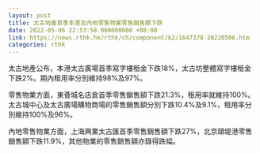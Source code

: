 ```yaml
---
layout: post
title: 太古地產首季本港及內地零售物業零售銷售額下跌
date: 2022-05-06 22:53:58.000000000 +08:00
link: https://news.rthk.hk/rthk/ch/component/k2/1647378-20220506.htm
categories: rthk
---
```


太古地產公布，本港太古廣場首季寫字樓租金下跌18%，太古坊整體寫字樓租金下跌2%。期內租用率分別維持98%及97%。

零售物業方面，東薈城名店倉首季零售銷售額下跌21.3%，租用率就維持100%。太古城中心及太古廣場購物商場的零售銷售額分別下跌10.4%及9.1%，租用率分別維持100%及96%。

內地零售物業方面，上海興業太古匯首季零售銷售額下跌27%，北京頤堤港零售銷售額下跌11.9%，其他物業的零售銷售額亦錄得跌幅。
